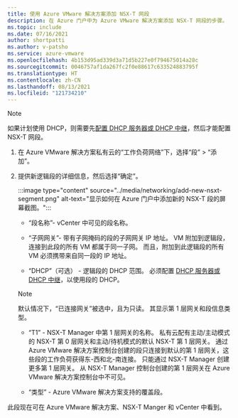 ```yaml
---
title: 使用 Azure VMware 解决方案添加 NSX-T 网段
description: 在 Azure 门户中为 Azure VMware 解决方案添加 NSX-T 网段的步骤。
ms.topic: include
ms.date: 07/16/2021
author: shortpatti
ms.author: v-patsho
ms.service: azure-vmware
ms.openlocfilehash: 4b153d95ad339d3a71d5b227e0f794675014a28c
ms.sourcegitcommit: 0046757af1da267fc2f0e88617c633524883795f
ms.translationtype: HT
ms.contentlocale: zh-CN
ms.lasthandoff: 08/13/2021
ms.locfileid: "121734210"
---
```

<!-- Used in configure-dhcp-azure-vmware-solution.md and tutorial-nsx-t-network-segment.md -->


>[!NOTE]
>如果计划使用 DHCP，则需要先[配置 DHCP 服务器或 DHCP 中继](../configure-dhcp-azure-vmware-solution.md)，然后才能配置 NSX-T 网段。 

1. 在 Azure VMware 解决方案私有云的“工作负荷网络”下，选择“段” > “添加”。 

2. 提供新逻辑段的详细信息，然后选择“确定”。

   :::image type="content" source="../media/networking/add-new-nsxt-segment.png" alt-text="显示如何在 Azure 门户中添加新的 NSX-T 段的屏幕截图。":::

   - “段名称”- vCenter 中可见的段名称。

   - “子网网关”- 带有子网掩码的段的子网网关 IP 地址。 VM 附加到逻辑段，连接到此段的所有 VM 都属于同一子网。  而且，附加到此逻辑段的所有 VM 必须携带来自同一段的 IP 地址。

   - “DHCP”（可选） - 逻辑段的 DHCP 范围。 必须配置 [DHCP 服务器或 DHCP 中继](../configure-dhcp-azure-vmware-solution.md)，以使用段的 DHCP。    

   >[!NOTE]
   >默认情况下，“已连接网关”被选中，且为只读。  其显示第 1 层网关和段信息类型。 
   >
   >- “T1” - NSX-T Manager 中第 1 层网关的名称。 私有云配有主动/主动模式的 NSX-T 第 0 层网关和主动/待机模式的默认 NSX-T 第 1 层网关。  通过 Azure VMware 解决方案控制台创建的段只连接到默认的第 1 层网关，这些段的工作负荷获得东-西和北-南连接。 只能通过 NSX-T Manager 创建更多第 1 层网关。 从 NSX-T Manager 控制台创建的第 1 层网关在 Azure VMware 解决方案控制台中不可见。 
   >
   >- “类型” - Azure VMware 解决方案支持的覆盖段。

此段现在可在 Azure VMware 解决方案、NSX-T Manger 和 vCenter 中看到。
